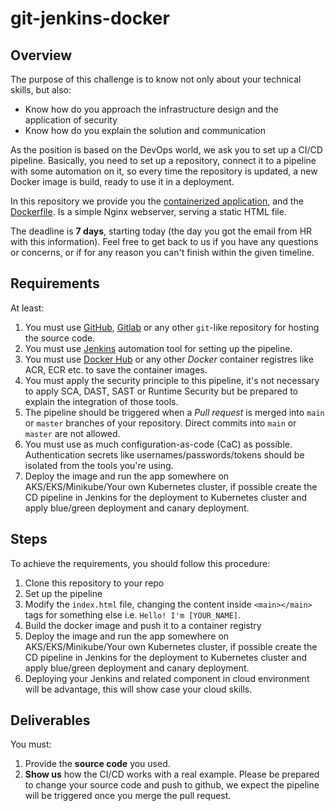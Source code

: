 # git-jenkins-docker


## Overview
The purpose of this challenge is to know not only about your technical skills, but also:

- Know how do you approach the infrastructure design and the application of security
- Know how do you explain the solution and communication

As the position is based on the DevOps world, we ask you to set up a CI/CD pipeline. Basically, you need to set up a repository, connect it to a pipeline with some automation on it, so every time the repository is updated, a new Docker image is build, ready to use it in a deployment.

In this repository we provide you the [containerized application](./app), and the [Dockerfile](./Dockerfile). Is a simple Nginx webserver, serving a static HTML file.

The deadline is **7 days**, starting today (the day you got the email from HR with this information). Feel free to get back to us if you have any questions or concerns, or if for any reason you can't finish within the given timeline.


## Requirements
At least:
1. You must use [GitHub](https://github.com), [Gitlab](https://about.gitlab.com) or any other `git`-like repository for hosting the source code.
2. You must use [Jenkins](https://www.jenkins.io) automation tool for setting up the pipeline.
3. You must use [Docker Hub](https://hub.docker.com) or any other *Docker* container registres like ACR, ECR etc. to save the container images.
4. You must apply the security principle to this pipeline, it's not necessary to apply SCA, DAST, SAST or Runtime Security but be prepared to explain the integration of those tools.
5. The pipeline should be triggered when a *Pull request* is merged into `main` or `master` branches of your repository. Direct commits into `main` or `master` are not allowed.
6. You must use as much configuration-as-code (CaC) as possible. Authentication secrets like usernames/passwords/tokens should be isolated from the tools you're using.
7. Deploy the image and run the app somewhere on AKS/EKS/Minikube/Your own Kubernetes cluster, if possible create the CD pipeline in Jenkins for the deployment to Kubernetes cluster and apply blue/green deployment and canary deployment.

## Steps
To achieve the requirements, you should follow this procedure:
1. Clone this repository to your repo
2. Set up the pipeline
3. Modify the `index.html` file, changing the content inside `<main></main>` tags for something else i.e. `Hello! I'm [YOUR_NAME]`.
4. Build the docker image and push it to a container registry
5. Deploy the image and run the app somewhere on AKS/EKS/Minikube/Your own Kubernetes cluster, if possible create the CD pipeline in Jenkins for the deployment to Kubernetes cluster and apply blue/green deployment and canary deployment.
6. Deploying your Jenkins and related component in cloud environment will be advantage, this will show case your cloud skills.


## Deliverables
You must:
1. Provide the **source code** you used.
2. **Show us** how the CI/CD works with a real example. Please be prepared to change your source code and push to github, we expect the pipeline will be triggered once you merge the pull request.
